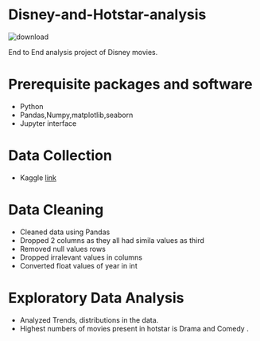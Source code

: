 # Disney-and-Hotstar-analysis
![download](https://user-images.githubusercontent.com/88205144/218572588-a1b6987e-4195-4552-9cad-c47bf46d264d.png)

End to End analysis project of Disney movies.

# Prerequisite packages and software
<ul>
<li>Python</li>
<li>Pandas,Numpy,matplotlib,seaborn</li>
<li>Jupyter interface</li>
</ul>

# Data Collection
<ul>
<li>Kaggle <a href="https://www.kaggle.com/datasets/goelyash/disney-hotstar-tv-and-movie-catalog">link</a>
</ul>

# Data Cleaning
<ul>
<li>Cleaned data using Pandas</li>
<li>Dropped 2 columns as they all had simila values as third</li>
<li>Removed null values rows</li>
<li>Dropped irralevant values in columns</li>
<li>Converted float values of year in int</li>
</ul>

# Exploratory Data Analysis
<ul>
<li>Analyzed Trends, distributions in the data.</li>
<li>Highest numbers of movies present in hotstar is Drama and Comedy .</li>
</ul>

